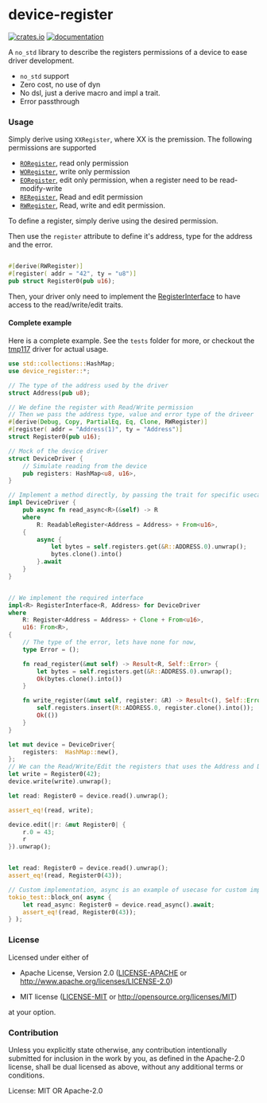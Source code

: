 # device-register

[![crates.io](https://img.shields.io/crates/v/device-register)](https://crates.io/crates/device-register) [![documentation](https://docs.rs/device-register/badge.svg)](https://docs.rs/device-register)

A `no_std` library to describe the registers permissions of a device to ease driver development.
* `no_std` support
* Zero cost, no use of dyn
* No dsl, just a derive macro and impl a trait.
* Error passthrough

### Usage
Simply derive using `XXRegister`, where XX is the premission.
The following permissions are supported
* [`RORegister`](crate::RORegister), read only permission
* [`WORegister`](crate::WORegister), write only permission
* [`EORegister`](crate::EORegister), edit only permission, when a register need to be read-modify-write
* [`RERegister`](crate::RERegister), Read and edit permission
* [`RWRegister`](crate::RWRegister), Read, write and edit permission.

To define a register, simply derive using the desired permission.

Then use the `register` attribute to define it's address, type for the address and the error.


```rust

#[derive(RWRegister)]
#[register( addr = "42", ty = "u8")]
pub struct Register0(pub u16);
```
Then, your driver only need to implement the [RegisterInterface](crate::RegisterInterface) to have access to the read/write/edit traits.

#### Complete example
Here is a complete example.
See the `tests` folder for more, or checkout the [tmp117](https://github.com/xgroleau/tmp117-rs) driver for actual usage.

```rust
use std::collections::HashMap;
use device_register::*;

// The type of the address used by the driver
struct Address(pub u8);

// We define the register with Read/Write permission
// Then we pass the address type, value and error type of the driveer
#[derive(Debug, Copy, PartialEq, Eq, Clone, RWRegister)]
#[register( addr = "Address(1)", ty = "Address")]
struct Register0(pub u16);

// Mock of the device driver
struct DeviceDriver {
    // Simulate reading from the device
    pub registers: HashMap<u8, u16>,
}

// Implement a method directly, by passing the trait for specific usecases like async
impl DeviceDriver {
    pub async fn read_async<R>(&self) -> R
    where
        R: ReadableRegister<Address = Address> + From<u16>,
    {
        async {
            let bytes = self.registers.get(&R::ADDRESS.0).unwrap();
            bytes.clone().into()
        }.await
    }
}


// We implement the required interface
impl<R> RegisterInterface<R, Address> for DeviceDriver
where
    R: Register<Address = Address> + Clone + From<u16>,
    u16: From<R>,
{
    // The type of the error, lets have none for now,
    type Error = ();

    fn read_register(&mut self) -> Result<R, Self::Error> {
        let bytes = self.registers.get(&R::ADDRESS.0).unwrap();
        Ok(bytes.clone().into())
    }

    fn write_register(&mut self, register: &R) -> Result<(), Self::Error> {
        self.registers.insert(R::ADDRESS.0, register.clone().into());
        Ok(())
    }
}

let mut device = DeviceDriver{
    registers:  HashMap::new(),
};
// We can the Read/Write/Edit the registers that uses the Address and DeviceError types.
let write = Register0(42);
device.write(write).unwrap();

let read: Register0 = device.read().unwrap();

assert_eq!(read, write);

device.edit(|r: &mut Register0| {
    r.0 = 43;
    r
}).unwrap();


let read: Register0 = device.read().unwrap();
assert_eq!(read, Register0(43));

// Custom implementation, async is an example of usecase for custom implements
tokio_test::block_on( async {
    let read_async: Register0 = device.read_async().await;
    assert_eq!(read, Register0(43));
} );

```


### License
Licensed under either of
- Apache License, Version 2.0 ([LICENSE-APACHE](LICENSE-APACHE) or
  <http://www.apache.org/licenses/LICENSE-2.0>)

- MIT license ([LICENSE-MIT](LICENSE-MIT) or <http://opensource.org/licenses/MIT>)

at your option.

### Contribution
Unless you explicitly state otherwise, any contribution intentionally submitted for inclusion in the work by you, as defined in the Apache-2.0 license, shall be dual licensed as above, without any additional terms or conditions.


License: MIT OR Apache-2.0
